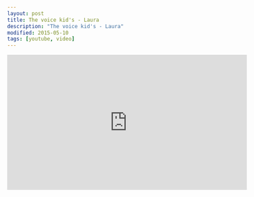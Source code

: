 ```yaml
---
layout: post
title: The voice kid's - Laura
description: "The voice kid's - Laura"
modified: 2015-05-10
tags: [youtube, video]
---
```

<iframe width="560" height="315" src="https://www.youtube.com/embed/QWcpoQirMoU" frameborder="0"> </iframe>
